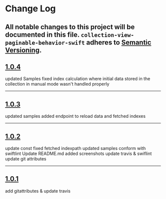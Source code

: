 # Change Log

All notable changes to this project will be documented in this file.
`collection-view-paginable-behavior-swift` adheres to [Semantic Versioning](http://semver.org/).
---

## [1.0.4](https://github.com/Digipolitan/collection-view-paginable-behavior/releases/tag/v1.0.4)

updated Samples
fixed index calculation where initial data stored in the collection in manual mode wasn't handled properly

---

## [1.0.3](https://github.com/Digipolitan/collection-view-paginable-behavior/releases/tag/v1.0.3)

updated samples
added endpoint to reload data and fetched indexes

---

## [1.0.2](https://github.com/Digipolitan/collection-view-paginable-behavior/releases/tag/v1.0.2)

update const
fixed fetched indexpath
updated samples
conform with swiftlint
Update README.md
added screenshots
update travis & swiflint
update git attributes

---

## [1.0.1](https://github.com/Digipolitan/collection-view-paginable-behavior/releases/tag/v1.0.1)

add gitattributes & update travis
